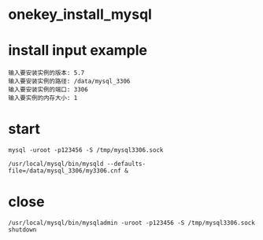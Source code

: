 # onekey_install_mysql

# install input example
```
输入要安装实例的版本: 5.7
输入要安装实例的路径: /data/mysql_3306
输入要安装实例的端口: 3306
输入要实例的内存大小: 1
```
# start
```
mysql -uroot -p123456 -S /tmp/mysql3306.sock

/usr/local/mysql/bin/mysqld --defaults-file=/data/mysql_3306/my3306.cnf &

```

# close
```
/usr/local/mysql/bin/mysqladmin -uroot -p123456 -S /tmp/mysql3306.sock shutdown
```
